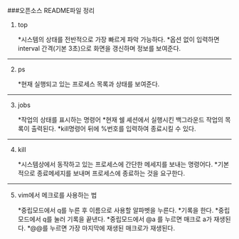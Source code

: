 ###오픈소스 README파일 정리

1) top

	*시스템의 상태를 전반적으로 가장 빠르게 파악 가능하다.
	*옵션 없이 입력하면 interval 간격(기본 3초)으로 화면을 갱신하며 정보를 보여준다.

---

2) ps

	*현재 실행되고 있는 프로세스 목록과 상태를 보여준다.

---

3) jobs

	*작업의 상태를 표시하는 명령어
	*현재 쉘 셰션에서 실행시킨 백그라운드 작업의 목록이 출력된다.
	*kill명령어 뒤에 %번호를 입력하여 종료시킬 수 있다.

---

4) kill

	*시스템상에서 동작하고 있는 프로세스에 간단한 메세지를 보내는 명령어다.
	*기본적으로 종료메세지를 보내며 프로세스에 종료하는 것을 요구한다.

---

5) vim에서 메크로를 사용하는 법

	*중립모드에서 q를 누른 후 이름으로 사용할 알파벳을 누른다.
	*기록을 한다.
	*중립모드에서 q를 눌러 기록을 끝낸다.
	*중립모드에서 @a 를 누르면 매크로 a가 재생된다.
	*@@를 누르면 가장 마지막에 재생된 매크로가 재생된다.
